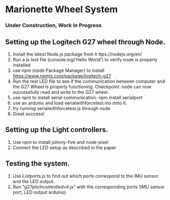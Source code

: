 # Marionette Wheel System
### Under Construction, Work in Progress

## Setting up the Logitech G27 wheel through Node.

1. Install the latest Node.js package from h ttps://nodejs.org/en/
2. Run a js test file (console.log(‘Hello World’) to verify node is properly installed
3. use npm (node Package Manager) to install
https://www.npmjs.com/package/logitech-g27
4. Run the test LED file to see if the communication between computer and the G27 Wheel is properly functioning.
Checkpoint: node can now successfully read and write to the G27 wheel.
5. use npm to install serial communication: npm install serialport
6. use an arduino and load serialwithforcetest.ino onto it.
7. try running serialwithforcetest.js through node
8. Great success!


## Setting up the Light controllers.

1. Use npm to install johnny-five and node-pixel
2. Connect the LED setup as described in the paper

## Testing the system.

1. Use Listports.js to find out which ports correspond to the IMU sensor and the LED output. 
2. Run "g27pitchcontrolledv4.js" with the corresponding ports (IMU sensor port, LED output arduino)

